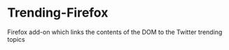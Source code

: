 # Trending-Firefox
Firefox add-on which links the contents of the DOM to the Twitter trending topics
